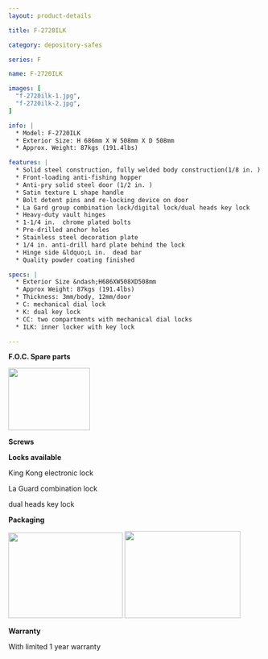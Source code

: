 ```yaml
---
layout: product-details

title: F-2720ILK

category: depository-safes

series: F

name: F-2720ILK

images: [
  "f-2720ilk-1.jpg",
  "f-2720ilk-2.jpg",
]

info: |
  * Model: F-2720ILK
  * Exterior Size: H 686mm X W 508mm X D 508mm
  * Approx. Weight: 87kgs (191.4lbs)

features: |
  * Solid steel construction, fully welded body construction(1/8 in. )
  * Front-loading anti-fishing hopper
  * Anti-pry solid steel door (1/2 in. )
  * Satin texture L shape handle
  * Bolt detent pins and re-locking device on door
  * La Gard group combination lock/digital lock/dual heads key lock
  * Heavy-duty vault hinges
  * 1-1/4 in.  chrome plated bolts
  * Pre-drilled anchor holes
  * Stainless steel decoration plate
  * 1/4 in. anti-drill hard plate behind the lock
  * Hinge side &ldquo;L in.  dead bar
  * Quality powder coating finished

specs: |
  * Exterior Size &ndash;H686XW508XD508mm
  * Approx Weight: 87kgs (191.4lbs)
  * Thickness: 3mm/body, 12mm/door
  * C: mechanical dial lock
  * K: dual key lock
  * CC: two compartments with mechanical dial locks
  * ILK: inner locker with key lock

---
```


**F.O.C. Spare parts**

<img alt="" src="{IMAGE_CDN}/f-2720ilk-3.jpg" style="width: 162px; height: 124px;" />

**Screws**

**Locks available**

King Kong electronic lock

La Guard combination lock

dual heads key lock

**Packaging**

<img alt="" src="{IMAGE_CDN}/f-2720ilk-4.jpg" style="width: 227px; height: 170px;" />

<img alt="" src="{IMAGE_CDN}/f-2720ilk-5.jpg" style="width: 230px; height: 173px;" />

**Warranty**

With limited 1 year warranty
